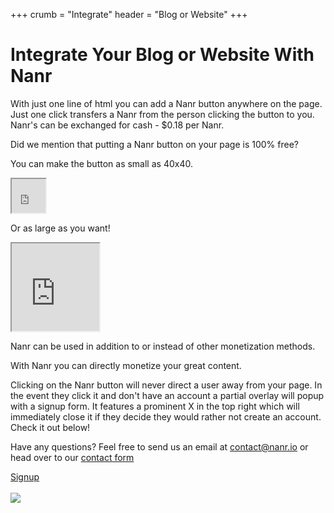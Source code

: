 +++
crumb = "Integrate"
header = "Blog or Website"
+++

<div class="container">
    <h1>Integrate Your Blog or Website With Nanr</h1>
    <p>With just one line of html you can add a Nanr button anywhere on the page. Just one click transfers a Nanr from the person clicking the button to you. Nanr's can be exchanged for cash - $0.18 per Nanr.</p>
    <p>Did we mention that putting a Nanr button on your page is 100% free?</p>
    <p>You can make the button as small as 40x40.</p>
    <iframe src="https://app.nanr.io/assets/tags/button.html?demo=true" scrolling="no" width="54" height="54" ></iframe>
    <p>Or as large as you want!</p>
    <iframe src="https://app.nanr.io/assets/tags/button.html?demo=true" scrolling="no" width="140" height="140" ></iframe>
    <p>Nanr can be used in addition to or instead of other monetization methods.</p>
    <p>With Nanr you can directly monetize your great content.
    <p>Clicking on the Nanr button will never direct a user away from your page. In the event they click it and don't have an account a partial overlay will popup with a signup form. It features a prominent X in the top right which will immediately close it if they decide they would rather not create an account. Check it out below!</p>
    <p>Have any questions? Feel free to send us an email at <a href="mailto:contact@nanr.io">contact@nanr.io</a> or head over to our <a href="/contact">contact form</a></p>
    <div class="cta">
        <a class="btn btn-xlarge btn-rounded btn-color btn-block" href="http://app.nanr.io/account/signup" id="signup">
        <i class="icon-chevron-right"></i> Signup</a>
    </div>
    <br/>
    <img src="/img/overlay.png" />
</div>
